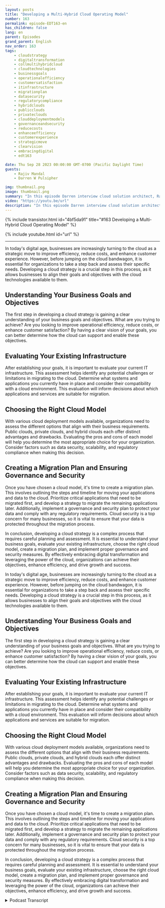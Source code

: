 ```yaml
---
layout: posts
title: "Developing a Multi-Hybrid Cloud Operating Model"
number: 163
permalink: episode-EDT163-en
has_children: false
lang: en
parent: Episodes
grand_parent: English
nav_order: 163
tags:
    - cloudstrategy
    - digitaltransformation
    - collmultihybridcloud
    - cloudtechnologies
    - businessgoals
    - operationalefficiency
    - customersatisfaction
    - itinfrastructure
    - migrationplan
    - datasecurity
    - regulatorycompliance
    - hybridclouds
    - publicclouds
    - privateclouds
    - clouddeploymentmodels
    - governanceandsecurity
    - reducecosts
    - enhanceefficiency
    - customerexperience
    - strategicmove
    - clearvision
    - embracingdigital
    - edt163

date: Thu Sep 28 2023 00:00:00 GMT-0700 (Pacific Daylight Time)
guests:
    - Rajiv Mandal
    - Darren W Pulsipher

img: thumbnail.png
image: thumbnail.png
summary: "In this episode Darren interview cloud solution architect, Rajiv Mandal, about developing a multi-hybrid cloud strategy in your modern IT organization."
video: "https://youtu.be/url"
description: "In this episode Darren interview cloud solution architect, Rajiv Mandal, about developing a multi-hybrid cloud strategy in your modern IT organization."
---
```


<div>
{% include transistor.html id="4bf5da91" title="#163 Developing a Multi-Hybrid Cloud Operating Model" %}

{% include youtube.html id="url" %}
</div>

---

In today's digital age, businesses are increasingly turning to the cloud as a strategic move to improve efficiency, reduce costs, and enhance customer experience. However, before jumping on the cloud bandwagon, it is essential for organizations to take a step back and assess their specific needs. Developing a cloud strategy is a crucial step in this process, as it allows businesses to align their goals and objectives with the cloud technologies available to them.

## Understanding Your Business Goals and Objectives

The first step in developing a cloud strategy is gaining a clear understanding of your business goals and objectives. What are you trying to achieve? Are you looking to improve operational efficiency, reduce costs, or enhance customer satisfaction? By having a clear vision of your goals, you can better determine how the cloud can support and enable these objectives.

## Evaluating Your Existing Infrastructure

After establishing your goals, it is important to evaluate your current IT infrastructure. This assessment helps identify any potential challenges or limitations in migrating to the cloud. Determine what systems and applications you currently have in place and consider their compatibility with a cloud environment. This evaluation will inform decisions about which applications and services are suitable for migration.

## Choosing the Right Cloud Model

With various cloud deployment models available, organizations need to assess the different options that align with their business requirements. Public clouds, private clouds, and hybrid clouds each offer distinct advantages and drawbacks. Evaluating the pros and cons of each model will help you determine the most appropriate choice for your organization. Consider factors such as data security, scalability, and regulatory compliance when making this decision.

## Creating a Migration Plan and Ensuring Governance and Security

Once you have chosen a cloud model, it's time to create a migration plan. This involves outlining the steps and timeline for moving your applications and data to the cloud. Prioritize critical applications that need to be migrated first, and develop a strategy to migrate the remaining applications later. Additionally, implement a governance and security plan to protect your data and comply with any regulatory requirements. Cloud security is a top concern for many businesses, so it is vital to ensure that your data is protected throughout the migration process.

In conclusion, developing a cloud strategy is a complex process that requires careful planning and assessment. It is essential to understand your business goals, evaluate your existing infrastructure, choose the right cloud model, create a migration plan, and implement proper governance and security measures. By effectively embracing digital transformation and leveraging the power of the cloud, organizations can achieve their objectives, enhance efficiency, and drive growth and success.

In today's digital age, businesses are increasingly turning to the cloud as a strategic move to improve efficiency, reduce costs, and enhance customer experience. However, before jumping on the cloud bandwagon, it is essential for organizations to take a step back and assess their specific needs. Developing a cloud strategy is a crucial step in this process, as it allows businesses to align their goals and objectives with the cloud technologies available to them.

## Understanding Your Business Goals and Objectives

The first step in developing a cloud strategy is gaining a clear understanding of your business goals and objectives. What are you trying to achieve? Are you looking to improve operational efficiency, reduce costs, or enhance customer satisfaction? By having a clear vision of your goals, you can better determine how the cloud can support and enable these objectives.

## Evaluating Your Existing Infrastructure

After establishing your goals, it is important to evaluate your current IT infrastructure. This assessment helps identify any potential challenges or limitations in migrating to the cloud. Determine what systems and applications you currently have in place and consider their compatibility with a cloud environment. This evaluation will inform decisions about which applications and services are suitable for migration.

## Choosing the Right Cloud Model

With various cloud deployment models available, organizations need to assess the different options that align with their business requirements. Public clouds, private clouds, and hybrid clouds each offer distinct advantages and drawbacks. Evaluating the pros and cons of each model will help you determine the most appropriate choice for your organization. Consider factors such as data security, scalability, and regulatory compliance when making this decision.

## Creating a Migration Plan and Ensuring Governance and Security

Once you have chosen a cloud model, it's time to create a migration plan. This involves outlining the steps and timeline for moving your applications and data to the cloud. Prioritize critical applications that need to be migrated first, and develop a strategy to migrate the remaining applications later. Additionally, implement a governance and security plan to protect your data and comply with any regulatory requirements. Cloud security is a top concern for many businesses, so it is vital to ensure that your data is protected throughout the migration process.

In conclusion, developing a cloud strategy is a complex process that requires careful planning and assessment. It is essential to understand your business goals, evaluate your existing infrastructure, choose the right cloud model, create a migration plan, and implement proper governance and security measures. By effectively embracing digital transformation and leveraging the power of the cloud, organizations can achieve their objectives, enhance efficiency, and drive growth and success.



<details>
<summary> Podcast Transcript </summary>

<p></p>

</details>
